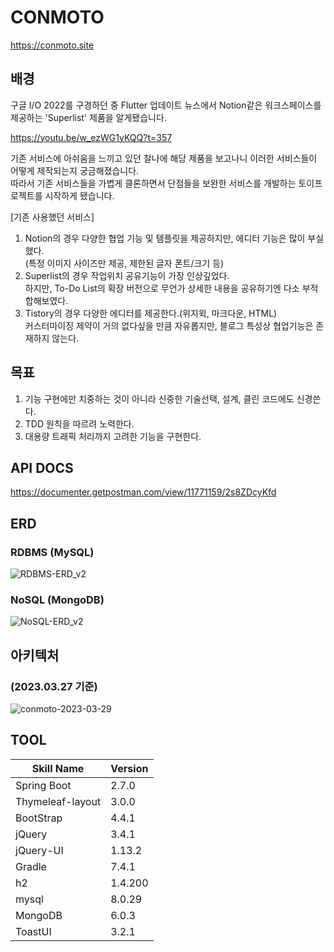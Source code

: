 # CONMOTO
https://conmoto.site
## 배경
구글 I/O 2022를 구경하던 중 Flutter 업데이트 뉴스에서
Notion같은 워크스페이스를 제공하는 'Superlist' 제품을 알게됐습니다.

https://youtu.be/w_ezWG1yKQQ?t=357

기존 서비스에 아쉬움을 느끼고 있던 찰나에 해당 제품을 보고나니 이러한 서비스들이 어떻게 제작되는지 궁금해졌습니다.<br/>
따라서 기존 서비스들을 가볍게 클론하면서 단점들을 보완한 서비스를 개발하는 토이프로젝트를 시작하게 됐습니다.

[기존 사용했던 서비스]

1. Notion의 경우 다양한 협업 기능 및 템플릿을 제공하지만, 에디터 기능은 많이 부실했다.<br/> (특정 이미지 사이즈만 제공, 제한된 글자 폰트/크기 등)<br/>
2. Superlist의 경우 작업위치 공유기능이 가장 인상깊었다.<br/> 하지만, To-Do List의 확장 버전으로 무언가 상세한 내용을 공유하기엔 다소 부적합해보였다.<br/>
3. Tistory의 경우 다양한 에디터를 제공한다.(위지윅, 마크다운, HTML)<br/> 커스터마이징 제약이 거의 없다싶을 만큼 자유롭지만, 블로그 특성상 협업기능은 존재하지 않는다.

## 목표
1. 기능 구현에만 치중하는 것이 아니라 신중한 기술선택, 설계, 클린 코드에도 신경쓴다.
2. TDD 원칙을 따르려 노력한다.
3. 대용량 트래픽 처리까지 고려한 기능을 구현한다.

## API DOCS
https://documenter.getpostman.com/view/11771159/2s8ZDcyKfd

## ERD
### RDBMS (MySQL)
![RDBMS-ERD_v2](https://user-images.githubusercontent.com/66458794/228433918-a16079b8-6a35-4102-bdae-6df1a045e62a.png)

### NoSQL (MongoDB)
![NoSQL-ERD_v2](https://user-images.githubusercontent.com/66458794/228433947-3221600d-0a9e-41fa-9a8e-051cab497ac3.png)

## 아키텍처
### (2023.03.27 기준)
![conmoto-2023-03-29](https://user-images.githubusercontent.com/66458794/228434129-b6cca8dc-df0d-4362-9906-a18fe9c4bee0.png)

## TOOL
Skill Name | Version
---|---
Spring Boot | 2.7.0
Thymeleaf-layout | 3.0.0
BootStrap | 4.4.1
jQuery | 3.4.1
jQuery-UI | 1.13.2
Gradle | 7.4.1
h2 | 1.4.200
mysql | 8.0.29
MongoDB | 6.0.3
ToastUI | 3.2.1
